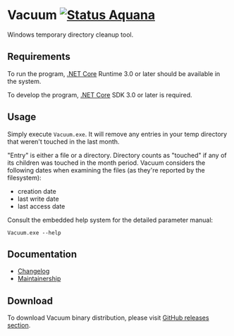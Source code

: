 Vacuum [![Status Aquana][status-aquana]][andivionian-status-classifier]
======

Windows temporary directory cleanup tool.

Requirements
------------

To run the program, [.NET Core][dotnet] Runtime 3.0 or later should be available
in the system.

To develop the program, [.NET Core][dotnet] SDK 3.0 or later is required.

Usage
-----

Simply execute `Vacuum.exe`. It will remove any entries in your temp directory
that weren't touched in the last month.

"Entry" is either a file or a directory. Directory counts as "touched" if any of
its children was touched in the month period. Vacuum considers the following
dates when examining the files (as they're reported by the filesystem):

- creation date
- last write date
- last access date

Consult the embedded help system for the detailed parameter manual:

    Vacuum.exe --help

Documentation
-------------

- [Changelog][changelog]
- [Maintainership][maintainership]

Download
--------

To download Vacuum binary distribution, please visit [GitHub releases
section][releases].

[andivionian-status-classifier]: https://github.com/ForNeVeR/andivionian-status-classifier
[changelog]: ./CHANGELOG.md
[dotnet]: https://dot.net/
[maintainership]: ./MAINTAINERSHIP.md
[releases]: https://github.com/ForNeVeR/Vacuum/releases

[status-aquana]: https://img.shields.io/badge/status-aquana-yellowgreen.svg
